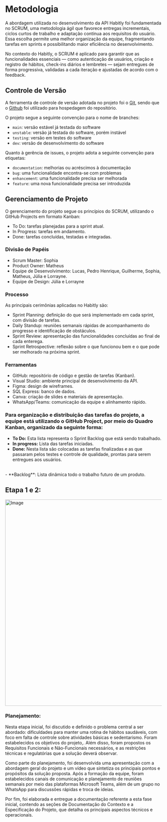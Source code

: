 
# Metodologia

A abordagem utilizada no desenvolvimento da API Habitly foi fundamentada no SCRUM, uma metodologia ágil que favorece entregas incrementais, ciclos curtos de trabalho e adaptação contínua aos requisitos do usuário. Essa escolha permite uma melhor organização da equipe, fragmentando tarefas em sprints e possibilitando maior eficiência no desenvolvimento.

No contexto do Habitly, o SCRUM é aplicado para garantir que as funcionalidades essenciais — como autenticação de usuários, criação e registro de hábitos, check-ins diários e lembretes — sejam entregues de forma progressiva, validadas a cada iteração e ajustadas de acordo com o feedback.

## Controle de Versão

A ferramenta de controle de versão adotada no projeto foi o [Git](https://git-scm.com/), sendo que o [Github](https://github.com) foi utilizado para hospedagem do repositório.

O projeto segue a seguinte convenção para o nome de branches:

- `main`: versão estável já testada do software
- `unstable`: versão já testada do software, porém instável
- `testing`: versão em testes do software
- `dev`: versão de desenvolvimento do software

Quanto à gerência de issues, o projeto adota a seguinte convenção para
etiquetas:

- `documentation`: melhorias ou acréscimos à documentação
- `bug`: uma funcionalidade encontra-se com problemas
- `enhancement`: uma funcionalidade precisa ser melhorada
- `feature`: uma nova funcionalidade precisa ser introduzida

## Gerenciamento de Projeto
O gerenciamento do projeto segue os princípios do SCRUM, utilizando o GitHub Projects em formato Kanban:

- To Do: tarefas planejadas para a sprint atual.
- In Progress: tarefas em andamento.
- Done: tarefas concluídas, testadas e integradas.

### Divisão de Papéis
- Scrum Master: Sophia
- Product Owner: Matheus
- Equipe de Desenvolvimento: Lucas, Pedro Henrique, Guilherme, Sophia, Matheus, Júlia e Lorrayne. 
- Equipe de Design: Júlia e Lorrayne

### Processo

As principais cerimônias aplicadas no Habitly são:
- Sprint Planning: definição do que será implementado em cada sprint, com divisão de tarefas.
- Daily Standup: reuniões semanais rápidas de acompanhamento do progresso e identificação de obstáculos.
- Sprint Review: apresentação das funcionalidades concluídas ao final de cada enterega. 
- Sprint Retrospective: reflexão sobre o que funcionou bem e o que pode ser melhorado na próxima sprint.

### Ferramentas
- GitHub: repositório de código e gestão de tarefas (Kanban).
- Visual Studio: ambiente principal de desenvolvimento da API.
- Figma: design de wireframes.
- SQL Express: banco de dados.
- Canva: criação de slides e materiais de apresentação.
- WhatsApp/Teams: comunicação da equipe e alinhamento rápido.
  
### Para organização e distribuição das tarefas do projeto, a equipe está utilizando o **GitHub Project**, por meio do Quadro Kanban, organizado da seguinte forma:
- **To Do:** Esta lista representa o Sprint Backlog que está sendo trabalhado.
- **In progress:** Lista das tarefas iniciadas.
- **Done:** Nesta lista são colocadas as tarefas finalizadas e as que passaram pelos testes e controle de qualidade, prontas para serem entregues aos usuários.
<br>
- **Backlog**: Lista dinâmica todo o trabalho futuro de um produto.


## Etapa 1 e 2:

<img width="1279" height="663" alt="Image" src="https://github.com/user-attachments/assets/f9c6de45-a747-461f-834b-9f2bd9f709bd" />

### Planejamento:

Nesta etapa inicial, foi discutido e definido o problema central a ser abordado: dificuldades para manter uma rotina de hábitos saudáveis, com foco em falta de controle sobre atividades básicas e sedentarismo. Foram estabelecidos os objetivos do projeto,. Além disso, foram propostos os Requisitos Funcionais e Não-Funcionais necessários, e as restrições técnicas e regulatórias que a solução deverá observar.

Como parte do planejamento, foi desenvolvida uma apresentação com a abordagem geral do projeto e um vídeo que sintetiza os principais pontos e propósitos da solução proposta. Após a formação da equipe, foram estabelecidos canais de comunicação e planejamento de reuniões semanais por meio das plataformas Microsoft Teams, além de um grupo no WhatsApp para discussões rápidas e troca de ideias.

Por fim, foi elaborada e entregue a documentação referente a esta fase inicial, contendo as seções de Documentação do Contexto e a Especificação do Projeto, que detalha os principais aspectos técnicos e operacionais.

